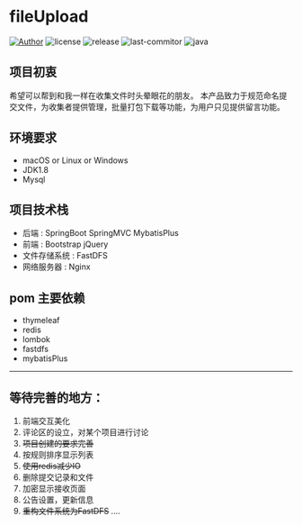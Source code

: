 # fileUpload

[![Author](https://img.shields.io/badge/Author-kid1999-lightgrey.svg)](https://github.com/kid1999/)
![license](https://img.shields.io/github/license/kid1999/fileUpload.svg)
![release](https://img.shields.io/github/release/kid1999/fileUpload.svg)
![last-commitor](https://img.shields.io/github/last-commit/kid1999/fileUpload.svg)
![java](https://img.shields.io/badge/language-java-orange.svg)

## 项目初衷
希望可以帮到和我一样在收集文件时头晕眼花的朋友。
本产品致力于规范命名提交文件，为收集者提供管理，批量打包下载等功能，为用户只见提供留言功能。

## 环境要求
* macOS or Linux or Windows
* JDK1.8
* Mysql
## 项目技术栈
* 后端 : SpringBoot SpringMVC MybatisPlus
* 前端 : Bootstrap jQuery
* 文件存储系统 : FastDFS
* 网络服务器 : Nginx

## pom 主要依赖
* thymeleaf
* redis
* lombok
* fastdfs
* mybatisPlus

-----

## 等待完善的地方：
1. 前端交互美化
2. 评论区的设立，对某个项目进行讨论
3. ~~项目创建的要求完善~~
4. 按规则排序显示列表
5. ~~使用redis减少IO~~
6. 删除提交记录和文件
7. 加密显示接收页面
8. 公告设置，更新信息
9. ~~重构文件系统为FastDFS~~
    ....


